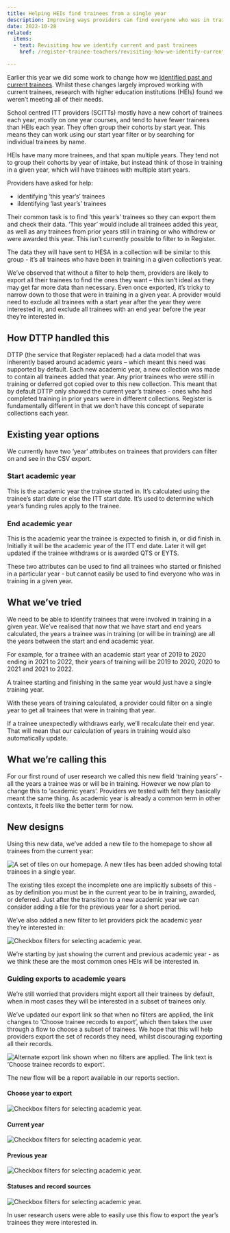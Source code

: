 ```yaml
---
title: Helping HEIs find trainees from a single year
description: Improving ways providers can find everyone who was in training in an academic year
date: 2022-10-28
related:
  items:
  - text: Revisiting how we identify current and past trainees
    href: /register-trainee-teachers/revisiting-how-we-identify-current-and-past-trainees/

---
```


Earlier this year we did some work to change how we [identified past and current trainees](/register-trainee-teachers/revisiting-how-we-identify-current-and-past-trainees/). Whilst these changes largely improved working with current trainees, research with higher education institutions (HEIs) found we weren’t meeting all of their needs.

School centred ITT providers (SCITTs) mostly have a new cohort of trainees each year, mostly on one year courses, and tend to have fewer trainees than HEIs each year. They often group their cohorts by start year. This means they can work using our start year filter or by searching for individual trainees by name.

HEIs have many more trainees, and that span multiple years. They tend not to group their cohorts by year of intake, but instead think of those in training in a given year, which will have trainees with multiple start years.

Providers have asked for help:

* identifying ‘this year’s’ trainees
* iIdentifying ‘last year’s’ trainees

Their common task is to find ‘this year’s’ trainees so they can export them and check their data. ‘This year’ would include all trainees added this year, as well as any trainees from prior years still in training or who withdrew or were awarded this year. This isn’t currently possible to filter to in Register. 

The data they will have sent to HESA in a collection will be similar to this group - it’s all trainees who have been in training in a given collection’s year.

We’ve observed that without a filter to help them, providers are likely to export all their trainees to find the ones they want – this isn’t ideal as they may get far more data than necessary. Even once exported, it’s tricky to narrow down to those that were in training in a given year. A provider would need to exclude all trainees with a start year after the year they were interested in, and exclude all trainees with an end year before the year they’re interested in.

## How DTTP handled this

DTTP (the service that Register replaced) had a data model that was inherently based around academic years – which meant this need was supported by default. Each new academic year, a new collection was made to contain all trainees added that year. Any prior trainees who were still in training or deferred got copied over to this new collection. This meant that by default DTTP only showed the current year’s trainees - ones who had completed training in prior years were in different collections. Register is fundamentally different in that we don’t have this concept of separate collections each year.

## Existing year options

We currently have two ‘year’ attributes on trainees that providers can filter on and see in the CSV export.

### Start academic year

This is the academic year the trainee started in. It’s calculated using the trainee’s start date or else the ITT start date. It’s used to determine which year’s funding rules apply to the trainee.

### End academic year

This is the academic year the trainee is expected to finish in, or did finish in. Initially it will be the academic year of the ITT end date. Later it will get updated if the trainee withdraws or is awarded QTS or EYTS.

These two attributes can be used to find all trainees who started or finished in a particular year - but cannot easily be used to find everyone who was in training in a given year.

## What we’ve tried

We need to be able to identify trainees that were involved in training in a given year. We’ve realised that now that we have start and end years calculated, the years a trainee was in training (or will be in training) are all the years between the start and end academic year.

For example, for a trainee with an academic start year of 2019 to 2020 ending in 2021 to 2022, their years of training will be 2019 to 2020, 2020 to 2021 and 2021 to 2022.

A trainee starting and finishing in the same year would just have a single training year.

With these years of training calculated, a provider could filter on a single year to get all trainees that were in training that year.

If a trainee unexpectedly withdraws early, we’ll recalculate their end year. That will mean that our calculation of years in training would also automatically update.

## What we’re calling this

For our first round of user research we called this new field ‘training years’ - all the years a trainee was or will be in training. However we now plan to change this to ‘academic years’. Providers we tested with felt they basically meant the same thing. As academic year is already a common term in other contexts, it feels like the better term for now.

## New designs

Using this new data, we’ve added a new tile to the homepage to show all trainees from the current year:

![A set of tiles on our homepage. A new tiles has been added showing total trainees in a single year.](1.homepage-tiles.png)

The existing tiles except the incomplete one are implicitly subsets of this - as by definition you must be in the current year to be in training, awarded, or deferred. Just after the transition to a new academic year we can consider adding a tile for the previous year for a short period.

We’ve also added a new filter to let providers pick the academic year they’re interested in:

![Checkbox filters for selecting academic year.](2.record-filters.png)

We’re starting by just showing the current and previous academic year - as we think these are the most common ones HEIs will be interested in.

### Guiding exports to academic years

We’re still worried that providers might export all their trainees by default, when in most cases they will be interested in a subset of trainees only.

We’ve updated our export link so that when no filters are applied, the link changes to ‘Choose trainee records to export’, which then takes the user through a flow to choose a subset of trainees. We hope that this will help providers export the set of records they need, whilst discouraging exporting all their records.

![Alternate export link shown when no filters are applied. The link text is ‘Choose trainee records to export’.](3.export-link.png)

The new flow will be a report available in our reports section.

#### Choose year to export

![Checkbox filters for selecting academic year.](4.report-choose-year.png)

#### Current year

![Checkbox filters for selecting academic year.](5.report-current-year.png)

#### Previous year

![Checkbox filters for selecting academic year.](6.report-previous-year.png)

#### Statuses and record sources

![Checkbox filters for selecting academic year.](7.report-statuses-and-sources.png)

In user research users were able to easily use this flow to export the year’s trainees they were interested in.
